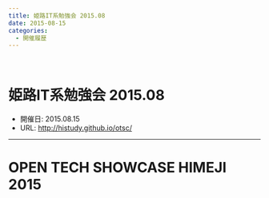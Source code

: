 ```yaml
---
title: 姫路IT系勉強会 2015.08
date: 2015-08-15
categories:
  - 開催履歴
---
```


﻿<!-- 姫路IT系勉強会 2015.08 -->
<!-- http://histudy.github.io/otsc/ -->

姫路IT系勉強会 2015.08
=======

* 開催日: 2015.08.15
* URL: http://histudy.github.io/otsc/


----------


# OPEN TECH SHOWCASE HIMEJI 2015
